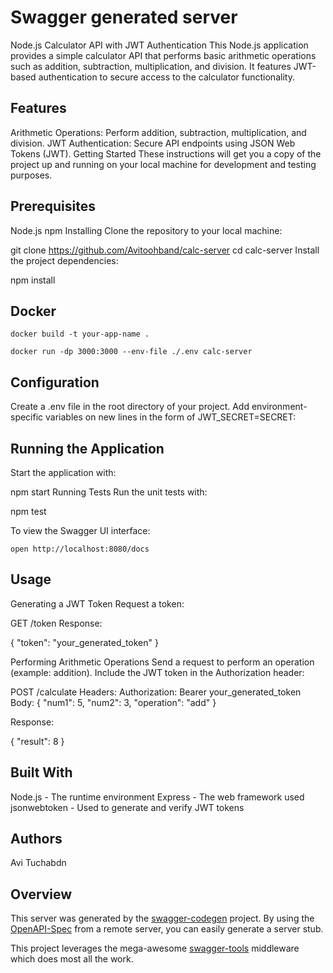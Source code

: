 # Swagger generated server

Node.js Calculator API with JWT Authentication
This Node.js application provides a simple calculator API that performs basic arithmetic operations such as addition, subtraction, multiplication, and division. It features JWT-based authentication to secure access to the calculator functionality.

## Features

Arithmetic Operations: Perform addition, subtraction, multiplication, and division.
JWT Authentication: Secure API endpoints using JSON Web Tokens (JWT).
Getting Started
These instructions will get you a copy of the project up and running on your local machine for development and testing purposes.

## Prerequisites

Node.js
npm
Installing
Clone the repository to your local machine:

git clone https://github.com/Avitoohband/calc-server
cd calc-server
Install the project dependencies:

npm install

## Docker

```
docker build -t your-app-name .

docker run -dp 3000:3000 --env-file ./.env calc-server
```

## Configuration

Create a .env file in the root directory of your project. Add environment-specific variables on new lines in the form of JWT_SECRET=SECRET:

## Running the Application

Start the application with:

npm start
Running Tests
Run the unit tests with:

npm test

To view the Swagger UI interface:

```
open http://localhost:8080/docs
```

## Usage

Generating a JWT Token
Request a token:

GET /token
Response:

{
"token": "your_generated_token"
}

Performing Arithmetic Operations
Send a request to perform an operation (example: addition). Include the JWT token in the Authorization header:

POST /calculate
Headers: Authorization: Bearer your_generated_token
Body:
{
"num1": 5,
"num2": 3,
"operation": "add"
}

Response:

{
"result": 8
}

## Built With

Node.js - The runtime environment
Express - The web framework used
jsonwebtoken - Used to generate and verify JWT tokens

## Authors

Avi Tuchabdn

## Overview

This server was generated by the [swagger-codegen](https://github.com/swagger-api/swagger-codegen) project. By using the [OpenAPI-Spec](https://github.com/OAI/OpenAPI-Specification) from a remote server, you can easily generate a server stub.

This project leverages the mega-awesome [swagger-tools](https://github.com/apigee-127/swagger-tools) middleware which does most all the work.
